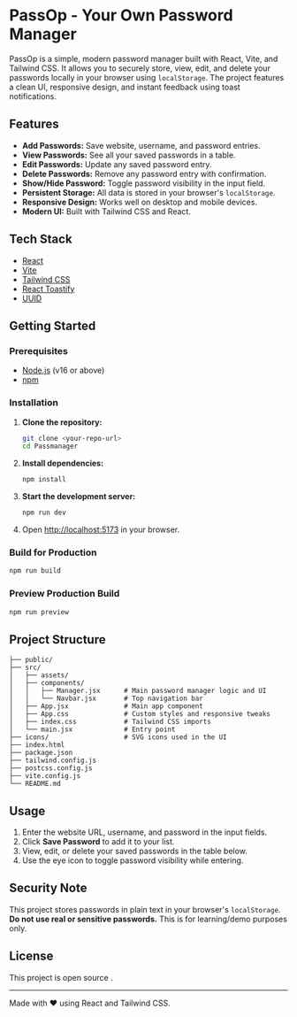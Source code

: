 # PassOp - Your Own Password Manager

PassOp is a simple, modern password manager built with React, Vite, and Tailwind CSS. It allows you to securely store, view, edit, and delete your passwords locally in your browser using `localStorage`. The project features a clean UI, responsive design, and instant feedback using toast notifications.

## Features

- **Add Passwords:** Save website, username, and password entries.
- **View Passwords:** See all your saved passwords in a table.
- **Edit Passwords:** Update any saved password entry.
- **Delete Passwords:** Remove any password entry with confirmation.
- **Show/Hide Password:** Toggle password visibility in the input field.
- **Persistent Storage:** All data is stored in your browser's `localStorage`.
- **Responsive Design:** Works well on desktop and mobile devices.
- **Modern UI:** Built with Tailwind CSS and React.

## Tech Stack

- [React](https://react.dev/)
- [Vite](https://vitejs.dev/)
- [Tailwind CSS](https://tailwindcss.com/)
- [React Toastify](https://fkhadra.github.io/react-toastify/)
- [UUID](https://www.npmjs.com/package/uuid)

## Getting Started

### Prerequisites

- [Node.js](https://nodejs.org/) (v16 or above)
- [npm](https://www.npmjs.com/)

### Installation

1. **Clone the repository:**
   ```sh
   git clone <your-repo-url>
   cd Passmanager
   ```

2. **Install dependencies:**
   ```sh
   npm install
   ```

3. **Start the development server:**
   ```sh
   npm run dev
   ```

4. Open [http://localhost:5173](http://localhost:5173) in your browser.

### Build for Production

```sh
npm run build
```

### Preview Production Build

```sh
npm run preview
```

## Project Structure

```
├── public/
├── src/
│   ├── assets/
│   ├── components/
│   │   ├── Manager.jsx      # Main password manager logic and UI
│   │   └── Navbar.jsx       # Top navigation bar
│   ├── App.jsx              # Main app component
│   ├── App.css              # Custom styles and responsive tweaks
│   ├── index.css            # Tailwind CSS imports
│   └── main.jsx             # Entry point
├── icons/                   # SVG icons used in the UI
├── index.html
├── package.json
├── tailwind.config.js
├── postcss.config.js
├── vite.config.js
└── README.md
```

## Usage

1. Enter the website URL, username, and password in the input fields.
2. Click **Save Password** to add it to your list.
3. View, edit, or delete your saved passwords in the table below.
4. Use the eye icon to toggle password visibility while entering.

## Security Note

This project stores passwords in plain text in your browser's `localStorage`. **Do not use real or sensitive passwords.** This is for learning/demo purposes only.

## License

This project is open source .

---

Made with ❤️ using React and Tailwind CSS.
